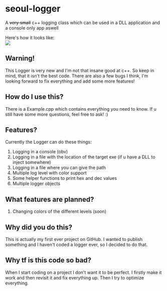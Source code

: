 # seoul-logger

<p> A <s>very small</s> c++ logging class which can be used in a DLL application and a console only app aswell</p>
Here's how it looks like:
<br><img src="https://github.com/seoulxss/seoul-logger/assets/91141907/e265b53c-1f29-416c-9142-7c8c94c25662"></br>

<h2> Warning! </h2>
 This Logger is very new and I'm not that insane good at c++. So keep in mind, that it isn't the best code.
 There are also a few bugs I think, I'm looking forward to fix everything and add some more features!

<h2> How do I use this? </h2>
There is a Example.cpp which contains everything you need to know. If u still have some more questions, feel free to ask! :)

<h2> Features? </h2>
Currently the Logger can do these things:
<ol>
 <li> Logging in a console (obv) </li> 
 <li> Logging in a file with the location of the target exe (if u have a DLL to inject somewhere)  </li> 
 <li> Logging in a file where you can give the path  </li> 
 <li> Multiple log level with color support </li> 
 <li> Some helper functions to print hex and dec values  </li> 
 <li> Multiple logger objects </li>
</ol>

<h2> What features are planned? </h2>
<ol>
 <li> Changing colors of the different levels (soon) </li>
</ol>


<h2> Why did you do this? </h2>
This is actually my first ever project on GitHub. I wanted to publish something and I haven't coded a logger ever, so I decided to do that.


<h2> Why tf is this code so bad? </h2>
When I start coding on a project I don't want it to be perfect. I firstly make it work and then revisit it and fix everything up. Then I try to optimize everything.
